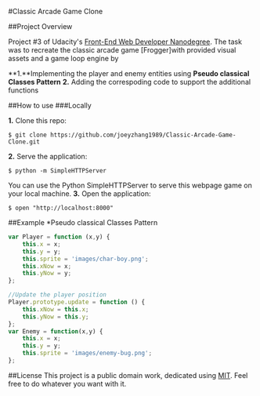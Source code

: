 #Classic Arcade Game Clone

##Project Overview

Project #3 of Udacity's [Front-End Web Developer Nanodegree](https://www.udacity.com/course/front-end-web-developer-nanodegree--nd001). The task was to recreate the classic arcade game [Frogger]with provided visual assets and a game loop engine by

**1.**Implementing the player and enemy entities using **Pseudo classical Classes Pattern**
**2.** Adding the correspoding code to support the additional functions

##How to use
###Locally

**1.** Clone this repo:

```
$ git clone https://github.com/joeyzhang1989/Classic-Arcade-Game-Clone.git
````

**2.** Serve the application:

```
$ python -m SimpleHTTPServer
```
You can use the Python SimpleHTTPServer to serve this webpage game on your local machine.
**3.** Open the application:

```
$ open "http://localhost:8000"
```

##Example
*Pseudo classical Classes Pattern
```javascript
var Player = function (x,y) {
    this.x = x;
    this.y = y;
    this.sprite = 'images/char-boy.png';
    this.xNow = x;
    this.yNow = y;
};

//Update the player position
Player.prototype.update = function () {
    this.xNow = this.x;
    this.yNow = this.y;
};
var Enemy = function(x,y) {
    this.x = x;
    this.y = y;
    this.sprite = 'images/enemy-bug.png';
};
```
##License
This project is a public domain work, dedicated using
[MIT](https://opensource.org/licenses/MIT). Feel free to do
whatever you want with it.



